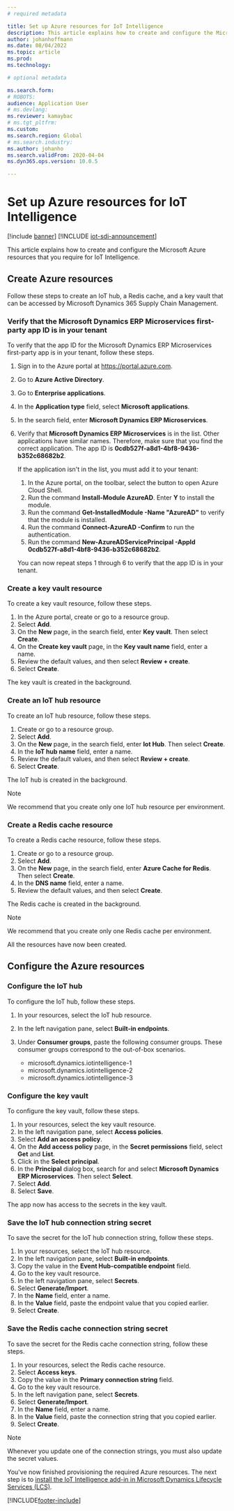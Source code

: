 ```yaml
---
# required metadata

title: Set up Azure resources for IoT Intelligence
description: This article explains how to create and configure the Microsoft Azure resources that you require for IoT Intelligence.
author: johanhoffmann
ms.date: 08/04/2022
ms.topic: article
ms.prod: 
ms.technology: 

# optional metadata

ms.search.form: 
# ROBOTS: 
audience: Application User
# ms.devlang: 
ms.reviewer: kamaybac
# ms.tgt_pltfrm: 
ms.custom: 
ms.search.region: Global
# ms.search.industry: 
ms.author: johanho
ms.search.validFrom: 2020-04-04
ms.dyn365.ops.version: 10.0.5

---
```


# Set up Azure resources for IoT Intelligence

[!include [banner](../../includes/banner.md)]
[!INCLUDE [iot-sdi-announcement](../../includes/iot-sdi-announcement.md)]

This article explains how to create and configure the Microsoft Azure resources that you require for IoT Intelligence.

## Create Azure resources

Follow these steps to create an IoT hub, a Redis cache, and a key vault that can be accessed by Microsoft Dynamics 365 Supply Chain Management.

### Verify that the Microsoft Dynamics ERP Microservices first-party app ID is in your tenant

To verify that the app ID for the Microsoft Dynamics ERP Microservices first-party app is in your tenant, follow these steps.

1. Sign in to the Azure portal at <https://portal.azure.com>.
2. Go to **Azure Active Directory**.
3. Go to **Enterprise applications**.
4. In the **Application type** field, select **Microsoft applications**.
5. In the search field, enter **Microsoft Dynamics ERP Microservices**.
6. Verify that **Microsoft Dynamics ERP Microservices** is in the list. Other applications have similar names. Therefore, make sure that you find the correct application. The app ID is **0cdb527f-a8d1-4bf8-9436-b352c68682b2**.

    If the application isn't in the list, you must add it to your tenant:

    1. In the Azure portal, on the toolbar, select the button to open Azure Cloud Shell.
    2. Run the command **Install-Module AzureAD**. Enter **Y** to install the module.
    3. Run the command **Get-InstalledModule -Name "AzureAD"** to verify that the module is installed.
    4. Run the command **Connect-AzureAD -Confirm** to run the authentication.
    5. Run the command **New-AzureADServicePrincipal -AppId 0cdb527f-a8d1-4bf8-9436-b352c68682b2**.

    You can now repeat steps 1 through 6 to verify that the app ID is in your tenant.

### Create a key vault resource

To create a key vault resource, follow these steps.

1. In the Azure portal, create or go to a resource group.
2. Select **Add**.
3. On the **New** page, in the search field, enter **Key vault**. Then select **Create**.
4. On the **Create key vault** page, in the **Key vault name** field, enter a name.
5. Review the default values, and then select **Review + create**.
6. Select **Create**.

The key vault is created in the background.

### Create an IoT hub resource

To create an IoT hub resource, follow these steps.

1. Create or go to a resource group.
2. Select **Add**.
3. On the **New** page, in the search field, enter **Iot Hub**. Then select **Create**.
4. In the **IoT hub name** field, enter a name.
5. Review the default values, and then select **Review + create**.
6. Select **Create**.

The IoT hub is created in the background.

> [!NOTE]
> We recommend that you create only one IoT hub resource per environment.

### Create a Redis cache resource

To create a Redis cache resource, follow these steps.

1. Create or go to a resource group.
2. Select **Add**.
3. On the **New** page, in the search field, enter **Azure Cache for Redis**. Then select **Create**.
4. In the **DNS name** field, enter a name.
5. Review the default values, and then select **Create**.

The Redis cache is created in the background.

> [!NOTE]
> We recommend that you create only one Redis cache per environment.

All the resources have now been created.

## Configure the Azure resources

### Configure the IoT hub

To configure the IoT hub, follow these steps.

1. In your resources, select the IoT hub resource.
2. In the left navigation pane, select **Built-in endpoints**.
3. Under **Consumer groups**, paste the following consumer groups. These consumer groups correspond to the out-of-box scenarios.

    + microsoft.dynamics.iotintelligence-1
    + microsoft.dynamics.iotintelligence-2
    + microsoft.dynamics.iotintelligence-3

### Configure the key vault

To configure the key vault, follow these steps.

1. In your resources, select the key vault resource.
2. In the left navigation pane, select **Access policies**.
3. Select **Add an access policy**.
4. On the **Add access policy** page, in the **Secret permissions** field, select **Get** and **List**.
5. Click in the **Select principal**.
6. In the **Principal** dialog box, search for and select **Microsoft Dynamics ERP Microservices**. Then select **Select**.
7. Select **Add**.
8. Select **Save**.

The app now has access to the secrets in the key vault.

### Save the IoT hub connection string secret

To save the secret for the IoT hub connection string, follow these steps.

1. In your resources, select the IoT hub resource.
2. In the left navigation pane, select **Built-in endpoints**.
3. Copy the value in the **Event Hub-compatible endpoint** field.
4. Go to the key vault resource.
5. In the left navigation pane, select **Secrets**.
6. Select **Generate/Import**.
7. In the **Name** field, enter a name.
8. In the **Value** field, paste the endpoint value that you copied earlier.
9. Select **Create**.

### Save the Redis cache connection string secret

To save the secret for the Redis cache connection string, follow these steps.

1. In your resources, select the Redis cache resource.
2. Select **Access keys**.
3. Copy the value in the **Primary connection string** field.
4. Go to the key vault resource.
5. In the left navigation pane, select **Secrets**.
6. Select **Generate/Import**.
7. In the **Name** field, enter a name.
8. In the **Value** field, paste the connection string that you copied earlier.
9. Select **Create**.

> [!NOTE]
> Whenever you update one of the connection strings, you must also update the secret values.

You've now finished provisioning the required Azure resources. The next step is to [install the IoT Intelligence add-in in Microsoft Dynamics Lifecycle Services (LCS)](iot-lcs-setup.md).


[!INCLUDE[footer-include](../../includes/footer-banner.md)]
